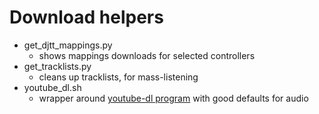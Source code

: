 
# Download helpers

* get_djtt_mappings.py	
  * shows mappings downloads for selected controllers
* get_tracklists.py  
  * cleans up tracklists, for mass-listening
* youtube_dl.sh
  * wrapper around [youtube-dl program](https://www.reddit.com/r/Python/comments/6fsd6i/how_does_youtubedl_works_on_a_highlevel/) with good defaults for audio
  
  
